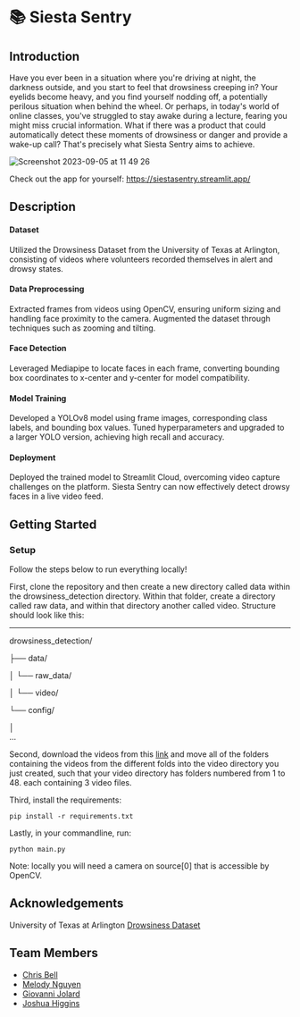 # 📚 Siesta Sentry

## Introduction
Have you ever been in a situation where you're driving at night, the darkness outside, and you start to feel that drowsiness creeping in? Your eyelids become heavy, and you find yourself nodding off, a potentially perilous situation when behind the wheel. Or perhaps, in today's world of online classes, you've struggled to stay awake during a lecture, fearing you might miss crucial information. What if there was a product that could automatically detect these moments of drowsiness or danger and provide a wake-up call? That's precisely what Siesta Sentry aims to achieve.

![Screenshot 2023-09-05 at 11 49 26](https://github.com/ChrisBell193/Siesta_Sentry/assets/138370119/60a12657-9987-4cda-94ae-8282a87e221c)
<br>

Check out the app for yourself:  https://siestasentry.streamlit.app/


## Description
#### Dataset
Utilized the Drowsiness Dataset from the University of Texas at Arlington, consisting of videos where volunteers recorded themselves in alert and drowsy states.
#### Data Preprocessing
Extracted frames from videos using OpenCV, ensuring uniform sizing and handling face proximity to the camera.
Augmented the dataset through techniques such as zooming and tilting.
#### Face Detection
Leveraged Mediapipe to locate faces in each frame, converting bounding box coordinates to x-center and y-center for model compatibility.
#### Model Training
Developed a YOLOv8 model using frame images, corresponding class labels, and bounding box values.
Tuned hyperparameters and upgraded to a larger YOLO version, achieving high recall and accuracy.
#### Deployment
Deployed the trained model to Streamlit Cloud, overcoming video capture challenges on the platform.
Siesta Sentry can now effectively detect drowsy faces in a live video feed.


## Getting Started
### Setup
Follow the steps below to run everything locally!

First, clone the repository and then create a new directory called data within the drowsiness_detection directory. Within that folder, create a directory called raw data, and within that directory another called video. Structure should look like this:

____________________________
drowsiness_detection/

├── data/

│   └── raw_data/

│      └── video/

└── config/

│  
...

Second, download the videos from this [link](https://www.kaggle.com/datasets/rishab260/uta-reallife-drowsiness-dataset) and move all of the folders containing the videos from the different folds into the video directory you just created, such that your video directory has folders numbered from 1 to 48. each containing 3 video files. 

Third, install the requirements:
```
pip install -r requirements.txt
```

Lastly, in your commandline, run:
```
python main.py
```

Note: locally you will need a camera on source[0] that is accessible by OpenCV.  

## Acknowledgements
University of Texas at Arlington [Drowsiness Dataset](https://www.kaggle.com/datasets/rishab260/uta-reallife-drowsiness-dataset)

## Team Members
- [Chris Bell](https://www.linkedin.com/in/chris-bell-1263171b3/)
- [Melody Nguyen](https://www.linkedin.com/in/melody-duong/)
- [Giovanni Jolard](https://www.linkedin.com/in/giovanni-jolard-3b9b721b7/)
- [Joshua Higgins](https://www.linkedin.com/in/joshua-higgins-29ab4028b/)
